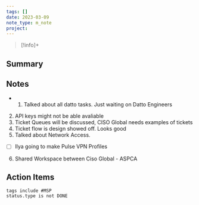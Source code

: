 ```yaml
---
tags: []
date: 2023-03-09
note_type: m_note
project:
---
```


> [!info]+
>


## Summary


## Notes
* 1. Talked about all datto tasks. Just waiting on Datto Engineers
2. API keys might not be able avaliable
3. Ticket Queues will be discussed, CISO Global needs examples of tickets
4. Ticket flow is design showed off. Looks good
5. Talked about Network Access. 
- [ ] Ilya going to make Pulse VPN Profiles
6. Shared Workspace between Ciso Global - ASPCA


## Action Items

```tasks
tags include #MSP 
status.type is not DONE
```

